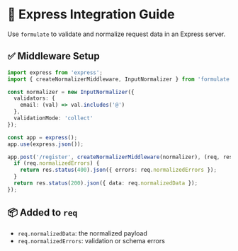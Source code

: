 # 🚀 Express Integration Guide

Use `formulate` to validate and normalize request data in an Express server.

## ✅ Middleware Setup

```ts
import express from 'express';
import { createNormalizerMiddleware, InputNormalizer } from 'formulate';

const normalizer = new InputNormalizer({
  validators: {
    email: (val) => val.includes('@')
  },
  validationMode: 'collect'
});

const app = express();
app.use(express.json());

app.post('/register', createNormalizerMiddleware(normalizer), (req, res) => {
  if (req.normalizedErrors) {
    return res.status(400).json({ errors: req.normalizedErrors });
  }
  return res.status(200).json({ data: req.normalizedData });
});
```

## 📦 Added to `req`

- `req.normalizedData`: the normalized payload
- `req.normalizedErrors`: validation or schema errors

